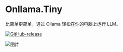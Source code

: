 # Onllama.Tiny
比简单更简单，通过 Ollama 轻松在你的电脑上运行 LLM。

<a href='https://github.com/mili-tan/Onllama.Tiny/releases/latest'><img src='https://img.shields.io/github/release/mili-tan/Onllama.Tiny.svg' alt='GitHub-release' referrerPolicy='no-referrer' /></a>

![图片](https://github.com/mili-tan/Onllama.Tiny/assets/24996957/9ce0c41d-3d2f-4f55-b31d-a6a21cb8d87a)
